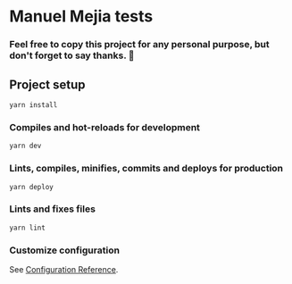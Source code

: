 # Manuel Mejia tests

### Feel free to copy this project for any personal purpose, but don't forget to say thanks. 🙂

## Project setup
```
yarn install
```

### Compiles and hot-reloads for development
```
yarn dev
```

### Lints, compiles, minifies, commits and deploys for production
```
yarn deploy
```

### Lints and fixes files
```
yarn lint
```

### Customize configuration
See [Configuration Reference](https://cli.vuejs.org/config/).
